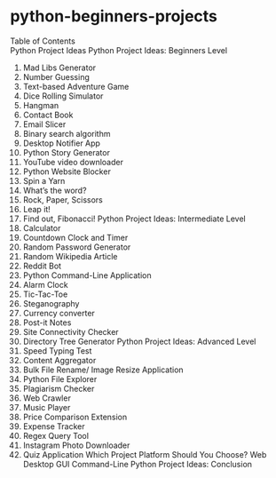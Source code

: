 # python-beginners-projects
Table of Contents	
Python Project Ideas
Python Project Ideas: Beginners Level
1. Mad Libs Generator
2. Number Guessing
3. Text-based Adventure Game
4. Dice Rolling Simulator
5. Hangman
6. Contact Book
7. Email Slicer
8. Binary search algorithm
9. Desktop Notifier App
10. Python Story Generator
11. YouTube video downloader
12. Python Website Blocker
13. Spin a Yarn
14. What’s the word?
15. Rock, Paper, Scissors
16. Leap it!
17. Find out, Fibonacci!
Python Project Ideas: Intermediate Level
18. Calculator
19. Countdown Clock and Timer
20. Random Password Generator
21. Random Wikipedia Article
22. Reddit Bot
23. Python Command-Line Application
24. Alarm Clock
25. Tic-Tac-Toe
26. Steganography
27. Currency converter
28. Post-it Notes
29. Site Connectivity Checker
30. Directory Tree Generator
Python Project Ideas: Advanced Level
31. Speed Typing Test
32. Content Aggregator
33. Bulk File Rename/ Image Resize Application
34. Python File Explorer
35. Plagiarism Checker
36. Web Crawler
37. Music Player
38. Price Comparison Extension
39. Expense Tracker
40. Regex Query Tool
41. Instagram Photo Downloader
42. Quiz Application
Which Project Platform Should You Choose?
Web
Desktop GUI
Command-Line
Python Project Ideas: Conclusion
